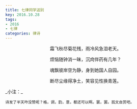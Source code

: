 ```yaml
---
title: 七律同学送别
key: 2016.10.28
tags: 
- 2016
- 七律
categories: 律诗
---
```


<p align="center">霜飞秋尽菊花残，雨冷风急泪老天。
</p>
<p align="center">烦恼随钟消一昧，沉疴伴药有几年？
</p>
<p align="center">魂飘彼岸空为静，身到她国人自园。
</p>
<p align="center">断尽尘缘得净土，笑容见性换青莲。
</p>
_小注：_

```
诗发了半天咋没赞呢？格，调，韵，意，都还可以啊。罢，罢。孤文自赏吧。
```